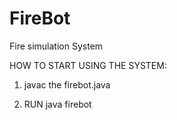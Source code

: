 # FireBot
Fire simulation System

HOW TO START USING THE SYSTEM:

1) javac the firebot.java


2) RUN java firebot <Seed> <Width> <Height>
